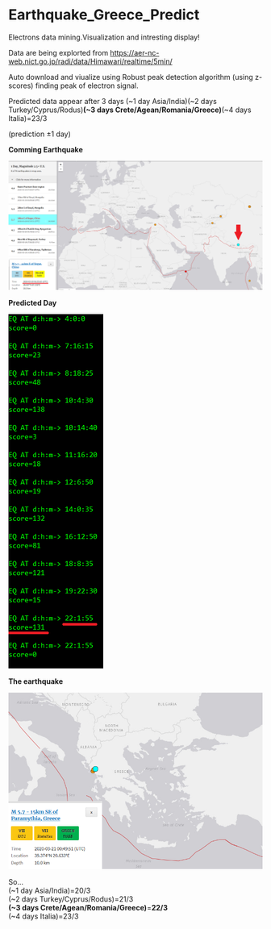 # Earthquake_Greece_Predict
Electrons data mining.Visualization and intresting display!

Data are being explorted from https://aer-nc-web.nict.go.jp/radi/data/Himawari/realtime/5min/

Auto download and viualize using Robust peak detection algorithm (using z-scores) finding peak of electron signal.

Predicted data appear after 3 days (~1 day Asia/India)(~2 days Turkey/Cyprus/Rodus)<b>(~3 days Crete/Agean/Romania/Greece)</b>(~4 days Italia)=23/3  

(prediction ±1 day)

<b>Comming Earthquake</b>

![Comming Earthquake](https://github.com/dimosgeo/Earthquake_Greece_Predict/blob/master/ea20200320.png)

<b>Predicted Day</b>

![Predicted Day](https://github.com/dimosgeo/Earthquake_Greece_Predict/blob/master/data.png)

<b>The earthquake</b>

![The Earthquake](https://github.com/dimosgeo/Earthquake_Greece_Predict/blob/master/earthquake20200321.png)

So...  
(~1 day Asia/India)=20/3  
(~2 days Turkey/Cyprus/Rodus)=21/3  
<b>(~3 days Crete/Agean/Romania/Greece)</b>=<b>22/3</b>  
(~4 days Italia)=23/3  

